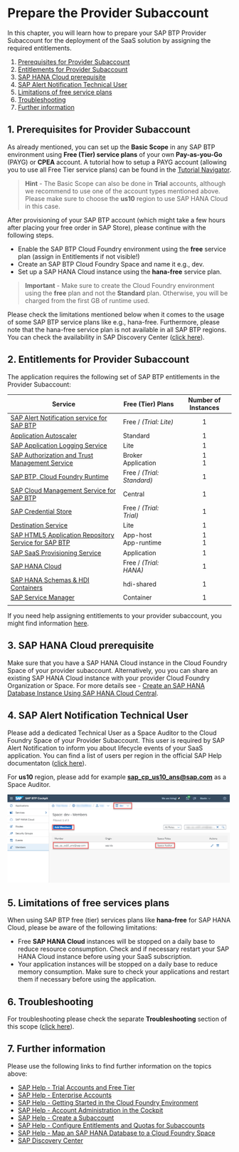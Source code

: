 # Prepare the Provider Subaccount

In this chapter, you will learn how to prepare your SAP BTP Provider Subaccount for the deployment of the SaaS solution by assigning the required entitlements. 

1. [Prerequisites for Provider Subaccount](#1-Prerequisites-for-Provider-Subaccount)
2. [Entitlements for Provider Subaccount](#2-Entitlements-for-Provider-Subaccount)
3. [SAP HANA Cloud prerequisite](#3-SAP-HANA-Cloud-prerequisite)
4. [SAP Alert Notification Technical User](#4-SAP-Alert-Notification-Technical-User)
5. [Limitations of free service plans](#5-Limitations-of-free-service-plans)
6. [Troubleshooting](#6-Troubleshooting)
7. [Further information](#7-Further-Information)


## 1. Prerequisites for Provider Subaccount

As already mentioned, you can set up the **Basic Scope** in any SAP BTP environment using **Free (Tier) service plans** of your own **Pay-as-you-Go** (PAYG) or **CPEA** account. A tutorial how to setup a PAYG account (allowing you to use all Free Tier service plans) can be found in the [Tutorial Navigator](https://developers.sap.com/tutorials/btp-free-tier-account.html). 


> **Hint** - The Basic Scope can also be done in **Trial** accounts, although we recommend to use one of the account types mentioned above. Please make sure to choose the **us10** region to use SAP HANA Cloud in this case. 

After provisioning of your SAP BTP account (which might take a few hours after placing your free order in SAP Store), please continue with the following steps.

* Enable the SAP BTP Cloud Foundry environment using the **free** service plan (assign in Entitlements if not visible!)
* Create an SAP BTP Cloud Foundry Space and name it e.g., dev.
* Set up a SAP HANA Cloud instance using the **hana-free** service plan.

> **Important** - Make sure to create the Cloud Foundry environment using the **free** plan and not the **Standard** plan. Otherwise, you will be charged from the first GB of runtime used. 

Please check the limitations mentioned below when it comes to the usage of some SAP BTP service plans like e.g., hana-free. Furthermore, please note that the hana-free service plan is not available in all SAP BTP regions. You can check the availability in SAP Discovery Center ([click here](https://discovery-center.cloud.sap/serviceCatalog/sap-hana-cloud?region=all&tab=service_plan&service_plan=free&commercialModel=cloud)).


## 2. Entitlements for Provider Subaccount

The application requires the following set of SAP BTP entitlements in the Provider Subaccount:

| Service                           | Free (Tier)  Plans  | Number of Instances |
|-----------------------------------|------------|:-------------------:|
| [SAP Alert Notification service for SAP BTP](https://discovery-center.cloud.sap/serviceCatalog/alert-notification?region=all) | Free / *(Trial: Lite)* |     1    |
| [Application Autoscaler](https://discovery-center.cloud.sap/serviceCatalog/application-autoscaler/?service_plan=standard&region=all&commercialModel=cloud) | Standard |     1    |
| [SAP Application Logging Service](https://discovery-center.cloud.sap/serviceCatalog/application-logging-service/?region=all) | Lite |     1    |
| [SAP Authorization and Trust Management Service](https://discovery-center.cloud.sap/serviceCatalog/authorization-and-trust-management-service?region=all&tab=feature)| Broker <br> Application |     1 <br> 1    |
| [SAP BTP, Cloud Foundry Runtime](https://discovery-center.cloud.sap/serviceCatalog/cloud-foundry-runtime?region=all) | Free / *(Trial: Standard)* |    1    |
| [SAP Cloud Management Service for SAP BTP](https://discovery-center.cloud.sap/serviceCatalog/cloud-management-service/?region=all) | Central |     1    |
| [SAP Credential Store](https://discovery-center.cloud.sap/serviceCatalog/credential-store?region=all) | Free / *(Trial: Trial)* |     1    |
| [Destination Service](https://discovery-center.cloud.sap/serviceCatalog/destination?service_plan=lite&region=all&commercialModel=cloud) | Lite |     1    |
| [SAP HTML5 Application Repository Service for SAP BTP](https://discovery-center.cloud.sap/serviceCatalog/html5-application-repository-service?region=all) | App-host <br>App-runtime |    1 <br> 1   |
| [SAP SaaS Provisioning Service](https://discovery-center.cloud.sap/serviceCatalog/saas-provisioning-service?service_plan=application&region=all&commercialModel=cloud) | Application |    1    |
| [SAP HANA Cloud](https://discovery-center.cloud.sap/serviceCatalog/sap-hana-cloud?tab=customerreference&region=all) | Free / *(Trial: HANA)* |    1    |
| [SAP HANA Schemas & HDI Containers](https://help.sap.com/docs/SAP_HANA_PLATFORM/3823b0f33420468ba5f1cf7f59bd6bd9/e28abca91a004683845805efc2bf967c.html?version=2.0.04&locale=en-US) | hdi-shared |    1    |
| [SAP Service Manager](https://discovery-center.cloud.sap/serviceCatalog/service-manager/?region=all) | Container |    1    |
| | |

If you need help assigning entitlements to your provider subaccount, you might find information [here](https://help.sap.com/docs/SERVICE_TICKET_INTELLIGENCE/fb95f4cf368448be94f0eaed1583f491/cda19c940bf5404c8e81770b0f879e82.html?locale=en-US).


## 3. SAP HANA Cloud prerequisite

Make sure that you have a SAP HANA Cloud instance in the Cloud Foundry Space of your provider subaccount. Alternatively, you you can share an existing SAP HANA Cloud instance with your provider Cloud Foundry Organization or Space. For more details see - [Create an SAP HANA Database Instance Using SAP HANA Cloud Central](https://developers.sap.com/tutorials/hana-cloud-mission-trial-2.html).


## 4. SAP Alert Notification Technical User

Please add a dedicated Technical User as a Space Auditor to the Cloud Foundry Space of your Provider Subaccount. This user is required by SAP Alert Notification to inform you about lifecycle events of your SaaS application. You can find a list of users per region in the official SAP Help documentaton ([click here](https://help.sap.com/docs/ALERT_NOTIFICATION/5967a369d4b74f7a9c2b91f5df8e6ab6/4255e6064ea44f20a540c5ae0804500d.html?locale=en-US)).

For **us10** region, please add for example **sap_cp_us10_ans@sap.com** as a Space Auditor. 

[<img src="./images/Space_TechUser.png" width="500"/>](./images/Space_TechUser.png)


## 5. Limitations of free services plans

When using SAP BTP free (tier) services plans like **hana-free** for SAP HANA Cloud, please be aware of the following limitations:

- Free **SAP HANA Cloud** instances will be stopped on a daily base to reduce resource consumption. Check and if necessary restart your SAP HANA Cloud instance before using your SaaS subscription. 
- Your application instances will be stopped on a daily base to reduce memory consumption. Make sure to check your applications and restart them if necessary before using the application. 


## 6. Troubleshooting

For troubleshooting please check the separate **Troubleshooting** section of this scope ([click here](../10-troubleshooting/README.md)).


## 7. Further information

Please use the following links to find further information on the topics above:

* [SAP Help - Trial Accounts and Free Tier](https://help.sap.com/docs/BTP/65de2977205c403bbc107264b8eccf4b/046f127f2a614438b616ccfc575fdb16.html?locale=en-US)
* [SAP Help - Enterprise Accounts](https://help.sap.com/docs/BTP/65de2977205c403bbc107264b8eccf4b/171511cc425c4e079d0684936486eee6.html)
* [SAP Help - Getting Started in the Cloud Foundry Environment](https://help.sap.com/docs/BTP/65de2977205c403bbc107264b8eccf4b/b328cc89ea14484d9655b8cfb8efb508.html?locale=en-US)
* [SAP Help - Account Administration in the Cockpit](https://help.sap.com/docs/BTP/65de2977205c403bbc107264b8eccf4b/8061ecc529d74465b2b9566a634943ec.html)
* [SAP Help - Create a Subaccount](https://help.sap.com/docs/BTP/65de2977205c403bbc107264b8eccf4b/05280a123d3044ae97457a25b3013918.html?locale=en-US)
* [SAP Help - Configure Entitlements and Quotas for Subaccounts](https://help.sap.com/docs/BTP/65de2977205c403bbc107264b8eccf4b/5ba357b4fa1e4de4b9fcc4ae771609da.html?locale=en-US)
* [SAP Help - Map an SAP HANA Database to a Cloud Foundry Space](https://help.sap.com/docs/HANA_CLOUD/9ae9104a46f74a6583ce5182e7fb20cb/1683421d02474567a54a81615e8e2c48.html?locale=en-US)
* [SAP Discovery Center](https://discovery-center.cloud.sap)